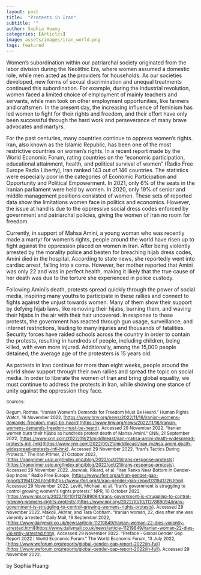 ```yaml
---
layout: post
title:  "Protests in Iran"
subtitle: ""
author: Sophia Huang
categories: [Articles]
image: assets/images/iran_world.png
tags: featured
---
```


  Women’s subordination within our patriarchal society originated from the labor division during the Neolithic Era, where women assumed a domestic role, while men acted as the providers for households. As our societies developed, new forms of sexual discrimination and unequal treatments continued this subordination. For example, during the industrial revolution, women faced a limited choice of employment of mainly teachers and servants, while men took on other employment opportunities, like farmers and craftsmen. In the present day, the increasing influence of feminism has led women to fight for their rights and freedom, and their effort have only been successful through the hard work and perseverance of many brave advocates and martyrs. 
  
  For the past centuries, many countries continue to oppress women’s rights. Iran, also known as the Islamic Republic, has been one of the most restrictive countries on women’s rights. In a recent report made by the World Economic Forum, rating countries on the “economic participation, educational attainment, health, and political survival of women” (Radio Free Europe Radio Liberty), Iran ranked 143 out of 146 countries. The statistics were especially poor in the categories of Economic Participation and Opportunity and Political Empowerment. In 2021, only 6% of the seats in the Iranian parliament were held by women. In 2020, only 19% of senior and middle management positions consisted of women. These sets of reported data show the limitations women face in politics and economics. However, the issue at hand is due to the oppressive social dress codes enforced by government and patriarchal policies, giving the women of Iran no room for freedom. 
  
  Currently, in support of Mahsa Amini, a young woman who was recently made a martyr for women’s rights, people around the world have risen up to fight against the oppression placed on women in Iran. After being violently arrested by the morality police and beaten for breaching hijab dress codes, Amini died in the hospital. According to state news, she reportedly went into cardiac arrest, falling into a coma. However, her mother reported that Amini was only 22 and was in perfect health, making it likely that the true cause of her death was due to the torture she experienced in police custody. 
  
  Following Amini’s death, protests spread quickly through the power of social media, inspiring many youths to participate in these rallies and connect to fights against the unjust towards women. Many of them show their support by defying hijab laws, like removing their hijabs, burning them, and waving their hijabs in the air with their hair uncovered. In response to these protests, the government has reacted through gun usage, surveillance, and internet restrictions, leading to many injuries and thousands of fatalities. Security forces have raided schools across the country in order to contain the protests, resulting in hundreds of people, including children, being killed, with even more injured. Additionally, among the 15,000 people detained, the average age of the protesters is 15 years old. 
  
  As protests in Iran continue for more than eight weeks, people around the world show support through their own rallies and spread the topic on social media. In order to liberate the women of Iran and bring global equality, we must continue to address the protests in Iran, while showing one stance of unity against the oppression they face. 





<small> Sources: </small>

<small> Begum, Rothna. “Iranian Women's Demands for Freedom Must Be Heard.” Human Rights Watch, 16 November 2022, [https://www.hrw.org/news/2022/11/16/iranian-womens-demands-freedom-must-be-heard](https://www.hrw.org/news/2022/11/16/iranian-womens-demands-freedom-must-be-heard). Accessed 29 November 2022.  </small>
<small> “Iranian women burn their hijabs as hundreds protest death of Mahsa Amini.” CNN, 21 September 2022, [https://www.cnn.com/2022/09/21/middleeast/iran-mahsa-amini-death-widespread-protests-intl-hnk](https://www.cnn.com/2022/09/21/middleeast/iran-mahsa-amini-death-widespread-protests-intl-hnk). Accessed 29 November 2022.
 </small>
<small>“Iran's Tactics During Protests.” The Iran Primer, 21 October 2022, [https://iranprimer.usip.org/index.php/blog/2022/oct/21/irans-response-protests](https://iranprimer.usip.org/index.php/blog/2022/oct/21/irans-response-protests). Accessed 29 November 2022.
 </small>
<small> Jozwiak, Rikard, et al. “Iran Ranks Near Bottom In Gender-Gap Index.” Radio Free Europe, [https://www.rferl.org/a/iran-gender-gap-report/31941726.html](https://www.rferl.org/a/iran-gender-gap-report/31941726.html). Accessed 29 November 2022.
</small>
<small> Levitt, Michael, et al. “Iran's government is struggling to control growing women's rights protests.” NPR, 10 October 2022, [https://www.npr.org/2022/10/10/1127889094/irans-government-is-struggling-to-control-growing-womens-rights-protests](https://www.npr.org/2022/10/10/1127889094/irans-government-is-struggling-to-control-growing-womens-rights-protests). Accessed 29 November 2022. </small>
<small>Makoii, Akhtar, and Tara Cobham. “Iranian woman, 22, dies after she was violently arrested.” Daily Mail, 16 September 2022, [https://www.dailymail.co.uk/news/article-11219849/Iranian-woman-22-dies-violently-arrested.html](https://www.dailymail.co.uk/news/article-11219849/Iranian-woman-22-dies-violently-arrested.html). Accessed 29 November 2022. </small>
<small>“Preface - Global Gender Gap Report 2022 | World Economic Forum.” The World Economic Forum, 13 July 2022, [https://www.weforum.org/reports/global-gender-gap-report-2022/in-full](https://www.weforum.org/reports/global-gender-gap-report-2022/in-full). Accessed 29 November 2022.

 </small>


by Sophia Huang
